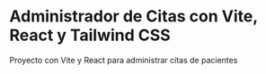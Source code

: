 # Administrador de Citas con Vite, React y Tailwind CSS
Proyecto con Vite y React para administrar citas de pacientes

